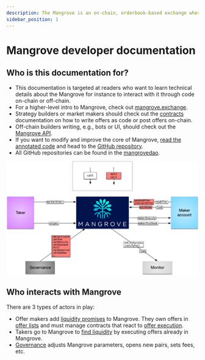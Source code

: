 ```yaml
---
description: The Mangrove is an on-chain, orderbook-based exchange where offers are code.
sidebar_position: 1
---
```


# Mangrove developer documentation

## Who is this documentation for?

* This documentation is targeted at readers who want to learn technical details about the Mangrove for instance to interact with it through code on-chain or off-chain.
* For a higher-level intro to Mangrove, check out [mangrove.exchange](https://mangrove.exchange).
* Strategy builders or market makers should check out the [contracts](README.md) documentation on how to write offers as code or post offers on-chain.
* Off-chain builders writing, e.g., bots or UI, should check out the [Mangrove API](../SDK/).
* If you want to modify and improve the core of Mangrove, [read the annotated code](https://code.mangrove.exchange/MgvDoc.html) and head to the [GitHub repository](https://github.com/mangrovedao/mangrove-core).
* All GitHub repositories can be found in the [mangrovedao](https://github.com/mangrovedao).

![A bird's-eye view of the Mangrove ecosystem.](../../static/img/assets/contactMap.png)

## Who interacts with Mangrove

There are 3 types of actors in play:

* Offer makers add [liquidity promises](contracts/explanations/offer-maker/README.md) to Mangrove. They own offers in [offer lists](te/takin/../../technical-references/taking-and-making-offers/market.md) and must manage contracts that react to [offer execution](contracts/technical-references/taking-and-making-offers/reactive-offer/offer-data-structures.md).
* Takers go to Mangrove to [find liquidity](contracts/explanations/offer-taker.md) by executing offers already in Mangrove.
* [Governance](technical-references/governance-parameters/README.md) adjusts Mangrove parameters, opens new pairs, sets fees, etc.
